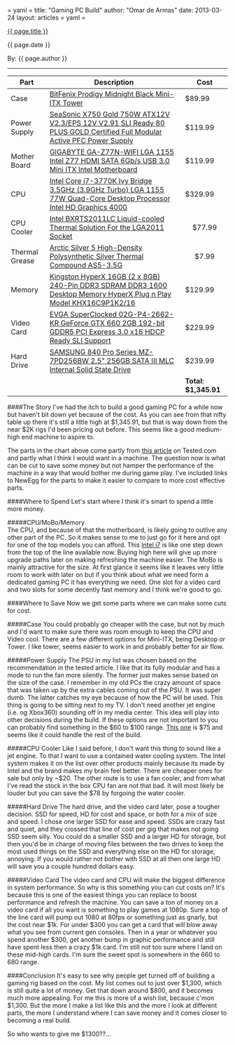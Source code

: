 = yaml =
title: "Gaming PC Build"
author: "Omar de Armas"
date: 2013-03-24
layout: articles
= yaml =

<a href="{{ page.url }}" class='postTitleLink'><p class='postTitle'>{{ page.title }}</p></a>
<p class='postPublished'>{{ page.date }}</p>
<p class='postAuthor'>By: {{ page.author }}</p>
<hr>
<table>
<colgroup>
<col/>
<col/>
<col/>
</colgroup>

<thead>
<tr>
  <th>Part</th>
  <th>Description</th>
  <th>Cost</th>
</tr>
</thead>

<tbody>
<tr class="tableOdd">
  <td>Case</td>
  <td><a href="http://www.newegg.com/Product/Product.aspx?Item=N82E16811345016">BitFenix Prodigy Midnight Black Mini-ITX Tower</a></td>
  <td>$89.99</td>
</tr>
<tr>
  <td>Power Supply</td>
  <td><a href="http://www.newegg.com/Product/Product.aspx?Item=N82E16817151087">SeaSonic X750 Gold 750W ATX12V V2.3/EPS 12V V2.91 SLI Ready 80 PLUS GOLD Certified Full Modular Active PFC Power Supply</a></td>
  <td>$119.99</td>
</tr>
<tr class="tableOdd">
  <td>Mother Board</td>
  <td><a href="http://www.newegg.com/Product/Product.aspx?Item=N82E16813128568">GIGABYTE GA-Z77N-WIFI LGA 1155 Intel Z77 HDMI SATA 6Gb/s USB 3.0 Mini ITX Intel Motherboard</a></td>
  <td>$119.99</td>
</tr>
<tr>
  <td>CPU</td>
  <td><a href="http://www.newegg.com/Product/Product.aspx?Item=N82E16819116501">Intel Core i7-3770K Ivy Bridge 3.5GHz (3.9GHz Turbo) LGA 1155 77W Quad-Core Desktop Processor Intel HD Graphics 4000</a></td>
  <td>$329.99</td>
</tr>
<tr class="tableOdd">
  <td>CPU Cooler</td>
  <td><a href="http://www.newegg.com/Product/Product.aspx?Item=N82E16835203006">Intel BXRTS2011LC Liquid-cooled Thermal Solution For the LGA2011 Socket</a></td>
  <td style="text-align:center;">$77.99</td>
</tr>
<tr>
  <td>Thermal Grease</td>
  <td><a href="http://www.newegg.com/Product/Product.aspx?Item=N82E16835100007">Arctic Silver 5 High-Density Polysynthetic Silver Thermal Compound AS5-3.5G</a></td>
  <td style="text-align:center;">$7.99</td>
</tr>
<tr class="tableOdd">
  <td>Memory</td>
  <td><a href="http://www.newegg.com/Product/Product.aspx?Item=N82E16820104316">Kingston HyperX 16GB (2 x 8GB) 240-Pin DDR3 SDRAM DDR3 1600 Desktop Memory HyperX Plug n Play Model KHX16C9P1K2/16</a></td>
  <td>$129.99</td>
</tr>
<tr>
  <td>Video Card</td>
  <td><a href="http://www.newegg.com/Product/Product.aspx?Item=N82E16814130826">EVGA SuperClocked 02G-P4-2662-KR GeForce GTX 660 2GB 192-bit GDDR5 PCI Express 3.0 x16 HDCP Ready SLI Support</a></td>
  <td>$229.99</td>
</tr>
<tr class="tableOdd">
  <td>Hard Drive</td>
  <td><a href="http://www.newegg.com/Product/Product.aspx?Item=N82E16820147193">SAMSUNG 840 Pro Series MZ-7PD256BW 2.5" 256GB SATA III MLC Internal Solid State Drive</a></td>
  <td>$239.99</td>
</tr>
<tr>
  <td colspan="2"></td>
  <td><strong>Total: $1,345.91</strong></td>
</tr>
</tbody>
</table>  

####The Story
I've had the itch to build a good gaming PC for a while now but haven't bit down yet because of the cost. As you can see from that nifty table up there it's still a little high at $1,345.91, but that is way down from the near $2K rigs I'd been pricing out before. This seems like a good medium-high end machine to aspire to. 

The parts in the chart above come partly from [this article](http://www.tested.com/tech/pcs/454052-small-quiet-fast-building-modern-gaming-pc/) on Tested.com and partly what I think I would want in a machine. The question now is what can be cut to save some money but not hamper the performance of the machine in a way that would bother me during game play. I've included links to NewEgg for the parts to make it easier to compare to more cost effective parts. 

####Where to Spend
Let's start where I think it's smart to spend a little more money.  
  
#####CPU/MoBo/Memory  
The CPU, and because of that the motherboard, is likely going to outlive any other part of the PC. So it makes sense to me to just go for it here and opt for one of the top models you can afford. This [Intel i7](http://www.newegg.com/Product/Product.aspx?Item=N82E16819116501) is like one step down from the top of the line available now. Buying high here will give up more upgrade paths later on making refreshing the machine easier. The MoBo is mainly attractive for the size. At first glance it seems like it leaves very little room to work with later on but if you think about what we need form a dedicated gaming PC it has everything we need. One slot for a video card and two slots for some decently fast memory and I think we're good to go.

####Where to Save
Now we get some parts where we can make some cuts for cost.  
  
#####Case
You could probably go cheaper with the case, but not by much and I'd want to make sure there was room enough to keep the CPU and Video cool. There are a few different options for Mini-ITX, being Desktop or Tower. I like tower, seems easier to work in and probably better for air flow.
  
#####Power Supply
The PSU in my list was chosen based on the recommendation in the tested article. I like that its fully modular and has a mode to run the fan more silently. The former just makes sense based on the size of the case. I remember in my old PCs the crazy amount of space that was taken up by the extra cables coming out of the PSU. It was super dumb. The latter catches my eye because of how the PC will be used. This thing is going to be sitting next to my TV. I don't need another jet engine (i.e. og Xbox360) sounding off in my media center. This idea will play into other decisions during the build. If these options are not important to you can probably find something in the $60 to $100 range. [This one](http://www.newegg.com/Product/Product.aspx?Item=N82E16817153167) is $75 and seems like it could handle the rest of the build.
  
#####CPU Cooler
Like I said before, I don't want this thing to sound like a jet engine. To that I want to use a contained water cooling system. The Intel system makes it on the list over other products mainly because its made by Intel and the brand makes my brain feel better. There are cheaper ones for sale but only by ~$20. The other route is to use a fan cooler, and from what I've read the stock in the box CPU fan are not that bad. It will most likely be louder but you can save the $78 by forgoing the water cooler.
  
#####Hard Drive
The hard drive, and the video card later, pose a tougher decision. SSD for speed, HD for cost and space, or both for a mix of size and speed. I chose one larger SSD for ease and speed. SSDs are crazy fast and quiet, and they crossed that line of cost per gig that makes not going SSD seem silly. You could do a smaller SSD and a larger HD for storage, but then you'd be in charge of moving files between the two drives to keep the most used things on the SSD and everything else on the HD for storage, annoying. If you would rather not bother with SSD at all then one large HD will save you a couple hundred dollars easy.
  
#####Video Card
The video card and CPU will make the biggest difference in system performance. So why is this something you can cut costs on? It's because this is one of the easiest things you can replace to boost performance and refresh the machine. You can save a ton of money on a video card if all you want is something to play games at 1080p. Sure a top of the line card will pump out 1080 at 80fps or something just as gnarly, but the cost near $1k. For under $300 you can get a card that will blow away what you see from current gen consoles. Then in a year or whatever you spend another $300, get another bump in graphic performance and still have spent less then a crazy $1k card. I'm still not too sure where I land on these mid-high cards. I'm sure the sweet spot is somewhere in the 660 to 680 range.  
  
####Conclusion
It's easy to see why people get turned off of building a gaming rig based on the cost. My list comes out to just over $1,300, which is still quite a lot of money. Get that down around $800, and it becomes much more appealing. For me this is more of a wish list, because c'mon $1,300. But the more I make a list like this and the more I look at different parts, the more I understand where I can save money and it comes closer to becoming a real build.
  
So who wants to give me $1300??...